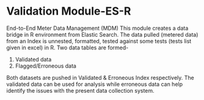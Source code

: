 # Validation Module-ES-R

End-to-End Meter Data Management (MDM) 
This module creates a data bridge in R environment from Elastic Search.
The data pulled (metered data) from an Index is unnested, formatted, tested against some tests (tests list given in excel) in R.
Two data tables are formed-
1. Validated data
2. Flagged/Erroneous data

Both datasets are pushed in Validated & Erroneous Index respectively. The validated data can be used for analysis while erroneous data can help identify the issues with the present data collection system.
